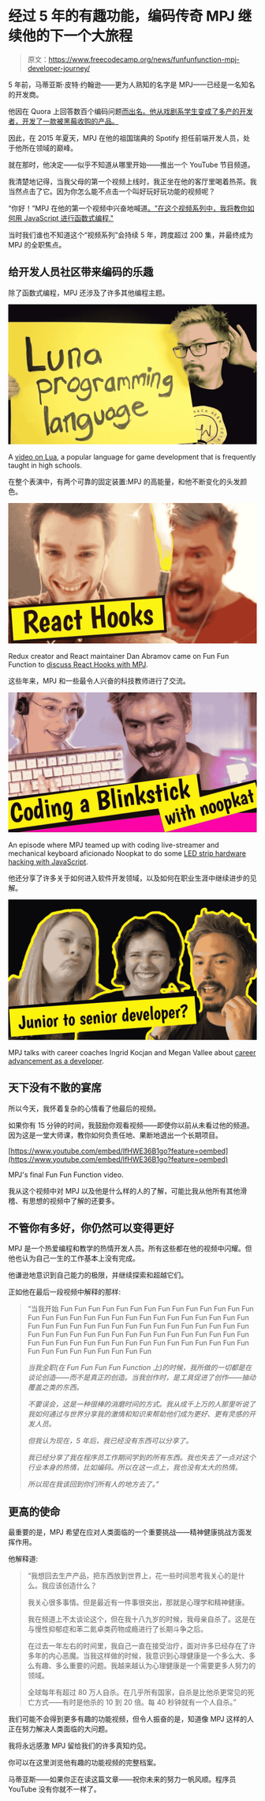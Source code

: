 # 经过 5 年的有趣功能，编码传奇 MPJ 继续他的下一个大旅程

> 原文：<https://www.freecodecamp.org/news/funfunfunction-mpj-developer-journey/>

5 年前，马蒂亚斯·皮特·约翰逊——更为人熟知的名字是 MPJ——已经是一名知名的开发商。

他因在 Quora 上回答数百个编码问题[而出名。他从戏剧系学生变成了多产的开发者，开发了一款被黑莓收购的产品。](https://www.quora.com/profile/Mattias-Petter-Johansson/answers)

因此，在 2015 年夏天，MPJ 在他的祖国瑞典的 Spotify 担任前端开发人员，处于他所在领域的巅峰。

就在那时，他决定——似乎不知道从哪里开始——推出一个 YouTube 节目频道。

我清楚地记得，当我父母的第一个视频上线时，我正坐在他的客厅里喝着热茶。我当然点击了它。因为你怎么能不点击一个叫好玩好玩功能的视频呢？

“你好！”MPJ 在他的第一个视频中兴奋地喊道[。"在这个视频系列中，我将教你如何用 JavaScript 进行函数式编程."](https://www.youtube.com/watch?v=BMUiFMZr7vk)

当时我们谁也不知道这个“视频系列”会持续 5 年，跨度超过 200 集，并最终成为 MPJ 的全职焦点。

## 给开发人员社区带来编码的乐趣

除了函数式编程，MPJ 还涉及了许多其他编程主题。

![maxresdefault--1-](img/aade213cc987cf4796f448f1867ca067.png)

A [video on Lua](https://www.youtube.com/watch?v=7pmGFGoiyUI), a popular language for game development that is frequently taught in high schools.

在整个表演中，有两个可靠的固定装置:MPJ 的高能量，和他不断变化的头发颜色。

![maxresdefault](img/554af8359dc2ec7899ce88c00d8d88c4.png)

Redux creator and React maintainer Dan Abramov came on Fun Fun Function to [discuss React Hooks with MPJ](https://www.youtube.com/watch?v=G-aO5hzo1aw).

这些年来，MPJ 和一些最令人兴奋的科技教师进行了交流。

![maxresdefault--2-](img/39160b7fdaf2fdc902da20acb1ca0971.png)

An episode where MPJ teamed up with coding live-streamer and mechanical keyboard aficionado Noopkat to do some [LED strip hardware hacking with JavaScript](https://www.youtube.com/watch?v=zkn-GzSksYA).

他还分享了许多关于如何进入软件开发领域，以及如何在职业生涯中继续进步的见解。

![maxresdefault--3-](img/e3a3fab3e81cc87c03b9fdc07670a40f.png)

MPJ talks with career coaches Ingrid Kocjan and Megan Vallee about [career advancement as a developer](https://www.youtube.com/watch?v=sWwuL6o366A).

## 天下没有不散的宴席

所以今天，我怀着复杂的心情看了他最后的视频。

如果你有 15 分钟的时间，我鼓励你观看视频——即使你以前从未看过他的频道。因为这是一堂大师课，教你如何负责任地、果断地退出一个长期项目。

[https://www.youtube.com/embed/IfHWE36B1go?feature=oembed](https://www.youtube.com/embed/IfHWE36B1go?feature=oembed)

MPJ's final Fun Fun Function video.

我从这个视频中对 MPJ 以及他是什么样的人的了解，可能比我从他所有其他滑稽、有思想的视频中了解的还要多。

## 不管你有多好，你仍然可以变得更好

MPJ 是一个热爱编程和教学的热情开发人员。所有这些都在他的视频中闪耀。但他也认为自己一生的工作基本上没有完成。

他谦逊地意识到自己能力的极限，并继续探索和超越它们。

正如他在最后一段视频中解释的那样:

> “当我开始 Fun Fun Fun Fun Fun Fun Fun Fun Fun Fun Fun Fun Fun Fun Fun Fun Fun Fun Fun Fun Fun Fun Fun Fun Fun Fun Fun Fun Fun Fun Fun Fun Fun Fun Fun Fun Fun Fun Fun Fun Fun Fun Fun Fun Fun Fun Fun Fun Fun Fun Fun Fun Fun Fun Fun Fun Fun Fun Fun Fun Fun Fun Fun Fun Fun Fun Fun Fun Fun Fun Fun Fun Fun Fun Fun Fun Fun Fun Fun Fun Fun Fun Fun Fun Fun Fun Fun
> 
> *当我全职(在 Fun Fun Fun Fun Function 上)的时候，我所做的一切都是在谈论创造——而不是真正的创造。当我创作时，是工具促进了创作——抽动覆盖之类的东西。*
> 
> *不要误会，这是一种很棒的消磨时间的方式。我从成千上万的人那里听说了我如何通过与世界分享我的激情和知识来帮助他们成为更好、更有灵感的开发人员。*
> 
> *但我认为现在，5 年后，我已经没有东西可以分享了。*
> 
> *我已经分享了我在程序员工作期间学到的所有东西。我也失去了一点对这个行业本身的热情，比如编码。所以在这一点上，我也没有太大的热情。*
> 
> *所以现在我该回到你们所有人的地方去了。”*

## 更高的使命

最重要的是，MPJ 希望在应对人类面临的一个重要挑战——精神健康挑战方面发挥作用。

他解释道:

> “我想回去生产产品，把东西放到世界上，花一些时间思考我关心的是什么。我应该创造什么？
> 
> 我关心很多事情。但是最近有一件事很突出，那就是心理学和精神健康。
> 
> 我在频道上不太谈论这个，但在我十八九岁的时候，我母亲自杀了。这是在与慢性抑郁症和苯二氮卓类药物成瘾进行了长期斗争之后。
> 
> 在过去一年左右的时间里，我自己一直在接受治疗，面对许多已经存在了许多年的内心恶魔。当我这样做的时候，我意识到心理健康是一个多么大、多么有趣、多么重要的问题。我越来越认为心理健康是一个需要更多人努力的领域。
> 
> 全球每年有超过 80 万人自杀。在几乎所有国家，自杀是比他杀更常见的死亡方式——有时是他杀的 10 到 20 倍。每 40 秒钟就有一个人自杀。”

我们可能不会得到更多有趣的功能视频，但令人振奋的是，知道像 MPJ 这样的人正在努力解决人类面临的大问题。

我将永远感激 MPJ 留给我们的许多真知灼见。

你可以在这里浏览他有趣的功能视频的完整档案。

马蒂亚斯——如果你正在读这篇文章——祝你未来的努力一帆风顺。程序员 YouTube 没有你就不一样了。